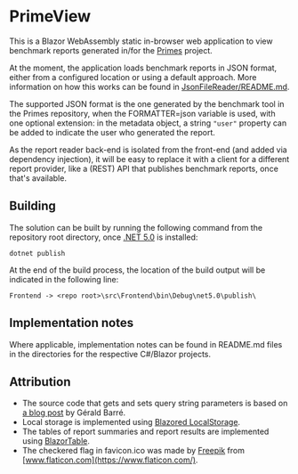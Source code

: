 # PrimeView

This is a Blazor WebAssembly static in-browser web application to view benchmark reports generated in/for the [Primes](https://github.com/PlummersSoftwareLLC/Primes) project.

At the moment, the application loads benchmark reports in JSON format, either from a configured location or using a default approach. More information on how this works can be found in [JsonFileReader/README.md](src/JsonFileReader/README.md).

The supported JSON format is the one generated by the benchmark tool in the Primes repository, when the FORMATTER=json variable is used, with one optional extension: in the metadata object, a string `"user"` property can be added to indicate the user who generated the report.

As the report reader back-end is isolated from the front-end (and added via dependency injection), it will be easy to replace it with a client for a different report provider, like a (REST) API that publishes benchmark reports, once that's available.

## Building

The solution can be built by running the following command from the repository root directory, once [.NET 5.0](https://dotnet.microsoft.com/download/dotnet/5.0) is installed:

```
dotnet publish
```

At the end of the build process, the location of the build output will be indicated in the following line:
```
Frontend -> <repo root>\src\Frontend\bin\Debug\net5.0\publish\
```

## Implementation notes
Where applicable, implementation notes can be found in README.md files in the directories for the respective C#/Blazor projects.

## Attribution

* The source code that gets and sets query string parameters is based on [a blog post](https://www.meziantou.net/bind-parameters-from-the-query-string-in-blazor.htm) by G&eacute;rald Barr&eacute;.
* Local storage is implemented using [Blazored LocalStorage](https://github.com/Blazored/LocalStorage).
* The tables of report summaries and report results are implemented using [BlazorTable](https://github.com/IvanJosipovic/BlazorTable).
* The checkered flag in favicon.ico was made by [Freepik](https://www.freepik.com) from [www.flaticon.com](https://www.flaticon.com/).

